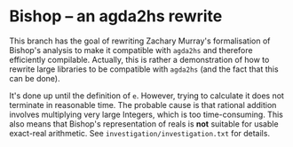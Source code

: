 # Bishop – an agda2hs rewrite

This branch has the goal of rewriting Zachary Murray's formalisation of Bishop's analysis to make it compatible with `agda2hs` and therefore efficiently compilable. Actually, this is rather a demonstration of how to rewrite large libraries to be compatible with `agda2hs` (and the fact that this can be done).

It's done up until the definition of `e`. However, trying to calculate it does not terminate in reasonable time. The probable cause is that rational addition involves multiplying very large Integers, which is too time-consuming. This also means that Bishop's representation of reals is **not** suitable for usable exact-real arithmetic. See `investigation/investigation.txt` for details.
